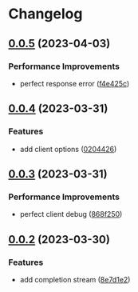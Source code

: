 # Changelog

## [0.0.5](https://github.com/starudream/openai-go/compare/v0.0.4...v0.0.5) (2023-04-03)


### Performance Improvements

* perfect response error ([f4e425c](https://github.com/starudream/openai-go/commit/f4e425c0b11c8ae68a28de3de950ac8b8d8ca793))

## [0.0.4](https://github.com/starudream/openai-go/compare/v0.0.3...v0.0.4) (2023-03-31)


### Features

* add client options ([0204426](https://github.com/starudream/openai-go/commit/020442697de8c251cc0d431a48fb9e1e42855f5e))

## [0.0.3](https://github.com/starudream/openai-go/compare/v0.0.2...v0.0.3) (2023-03-31)


### Performance Improvements

* perfect client debug ([868f250](https://github.com/starudream/openai-go/commit/868f25067f703a8ae5af52d5426d9a057e1ea9ab))

## [0.0.2](https://github.com/starudream/openai-go/compare/v0.0.1...v0.0.2) (2023-03-30)


### Features

* add completion stream ([8e7d1e2](https://github.com/starudream/openai-go/commit/8e7d1e29ea0e86e7f5fb95f50c1d931b2133fabd))
